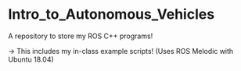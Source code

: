 # Intro_to_Autonomous_Vehicles
A repository to store my ROS C++ programs!

-> This includes my in-class example scripts! (Uses ROS Melodic with Ubuntu 18.04)
